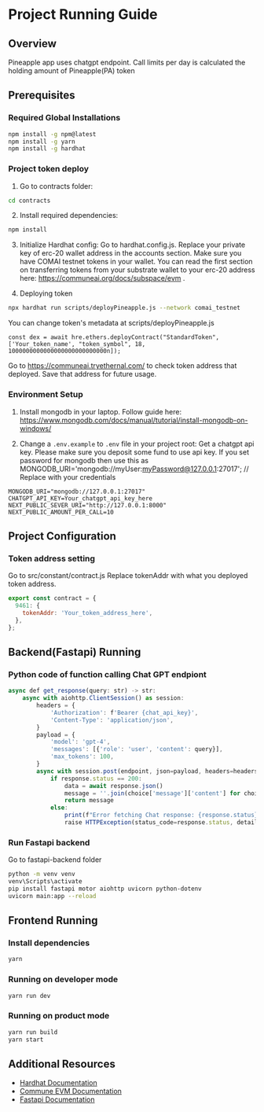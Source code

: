 # Project Running Guide

## Overview

Pineapple app uses chatgpt endpoint. Call limits per day is calculated the holding amount of Pineapple(PA) token

## Prerequisites

### Required Global Installations

```bash
npm install -g npm@latest
npm install -g yarn
npm install -g hardhat
```

### Project token deploy

1. Go to contracts folder:

```bash
cd contracts
```

2. Install required dependencies:

```bash
npm install
```

3. Initialize Hardhat config:
   Go to hardhat.config.js.
   Replace your private key of erc-20 wallet address in the accounts section.
   Make sure you have COMAI testnet tokens in your wallet.
   You can read the first section on transferring tokens from your substrate wallet to your erc-20 address here:
   https://communeai.org/docs/subspace/evm .

4. Deploying token

```bash
npx hardhat run scripts/deployPineapple.js --network comai_testnet
```

You can change token's metadata at scripts/deployPineapple.js

```plaintext
const dex = await hre.ethers.deployContract("StandardToken", ['Your_token_name', "token_symbol", 18, 1000000000000000000000000000n]);
```

Go to https://communeai.tryethernal.com/ to check token address that deployed.
Save that address for future usage.

### Environment Setup

1. Install mongodb in your laptop.
   Follow guide here: https://www.mongodb.com/docs/manual/tutorial/install-mongodb-on-windows/

2. Change a `.env.example` to `.env` file in your project root:
   Get a chatgpt api key. Please make sure you deposit some fund to use api key.
   If you set password for mongodb then use this as MONGODB_URI='mongodb://myUser:myPassword@127.0.0.1:27017'; // Replace with your credentials

```plaintext
MONGODB_URI="mongodb://127.0.0.1:27017"
CHATGPT_API_KEY=Your_chatgpt_api_key_here
NEXT_PUBLIC_SEVER_URI="http://127.0.0.1:8000"
NEXT_PUBLIC_AMOUNT_PER_CALL=10
```

## Project Configuration

### Token address setting

Go to src/constant/contract.js
Replace tokenAddr with what you deployed token address.

```javascript
export const contract = {
  9461: {
    tokenAddr: 'Your_token_address_here',
  },
};
```

## Backend(Fastapi) Running

### Python code of function calling Chat GPT endpiont

```javascript
async def get_response(query: str) -> str:
    async with aiohttp.ClientSession() as session:
        headers = {
            'Authorization': f'Bearer {chat_api_key}',
            'Content-Type': 'application/json',
        }
        payload = {
            'model': 'gpt-4',
            'messages': [{'role': 'user', 'content': query}],
            'max_tokens': 100,
        }
        async with session.post(endpoint, json=payload, headers=headers) as response:
            if response.status == 200:
                data = await response.json()
                message = ''.join(choice['message']['content'] for choice in data['choices'])
                return message
            else:
                print(f"Error fetching Chat response: {response.status}")
                raise HTTPException(status_code=response.status, detail="Error fetching Chat response")

```
### Run Fastapi backend

Go to fastapi-backend folder

```bash
python -m venv venv
venv\Scripts\activate
pip install fastapi motor aiohttp uvicorn python-dotenv
uvicorn main:app --reload
```

## Frontend Running

### Install dependencies

```bash
yarn
```

### Running on developer mode

```bash
yarn run dev
```

### Running on product mode

```bash
yarn run build
yarn start
```

## Additional Resources

- [Hardhat Documentation](https://hardhat.org/docs)
- [Commune EVM Documentation](https://communeai.org/docs/subspace/evm)
- [Fastapi Documentation](https://fastapi.tiangolo.com)
